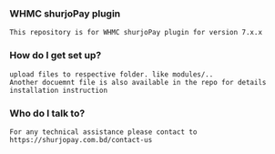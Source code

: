 
### WHMC shurjoPay plugin ###
	This repository is for WHMC shurjoPay plugin for version 7.x.x
	
### How do I get set up? ###
	upload files to respective folder. like modules/..
	Another docuemnt file is also available in the repo for details installation instruction
### Who do I talk to? ###
	For any technical assistance please contact to https://shurjopay.com.bd/contact-us